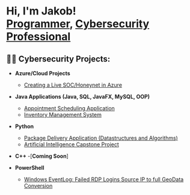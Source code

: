 <h1>Hi, I'm Jakob! <br/><a href="https://github.com/JohnnyHackz">Programmer</a>, <a href = "https://www.linkedin.com/in/jakob-berentsen-38a7b6209">Cybersecurity Professional</a>

<h2>👨‍💻 Cybersecurity Projects:</h2>

- <b>Azure/Cloud Projects</b>
  - [Creating a Live SOC/Honeynet in Azure](https://github.com/JohnnyHackz/Azure-SOC.git)
    
- <b>Java Applications (Java, SQL, JavaFX, MySQL, OOP)</b>
  - [Appointment Scheduling Application](https://github.com/JohnnyHackz/ScheduleApplication.git)
  - [Inventory Management System](https://github.com/JohnnyHackz/Inventory_Management_System.git)
    
- <b>Python</b>
  - [Package Delivery Application (Datastructures and Algorithms)](https://github.com/JohnnyHackz/C950_Project.git)
  - [Artificial Intelligence Capstone Project](https://github.com/JohnnyHackz/Capstone_Project.git)

- <b>C++</b>
  -[**Coming Soon**]

- <b>PowerShell</b>
  - [Windows EventLog: Failed RDP Logins Source IP to full GeoData Conversion](https://github.com/joshmadakor1/Sentinel-Lab)

